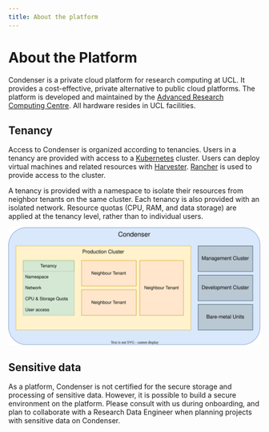 ```yaml
---
title: About the platform
---
```


# About the Platform

Condenser is a private cloud platform for research computing at UCL. It provides
a cost-effective, private alternative to public cloud platforms. The platform is
developed and maintained by the [Advanced Research Computing Centre](https://www.ucl.ac.uk/advanced-research-computing/).
All hardware resides in UCL facilities.

## Tenancy

Access to Condenser is organized according to tenancies. Users in a tenancy are provided
with access to a [Kubernetes](https://kubernetes.io/docs/home/) cluster. Users
can deploy virtual machines and related resources with [Harvester](https://docs.harvesterhci.io).
[Rancher](https://rancher.com/docs/) is used to provide access to the cluster.

A tenancy is provided with a namespace to isolate their resources from neighbor
tenants on the same cluster. Each tenancy is also provided with an isolated network.
Resource quotas (CPU, RAM, and data storage) are applied at the tenancy level,
rather than to individual users.

![Tenancy diagram](assets/condenser-tenancy.svg)

## Sensitive data

As a platform, Condenser is not certified for the secure storage and processing
of sensitive data. However, it is possible to build a secure environment on the
platform. Please consult with us during onboarding, and plan to collaborate with
a Research Data Engineer when planning projects with sensitive data on Condenser.
